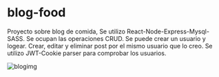 # blog-food
Proyecto sobre blog de comida, Se utilizo React-Node-Express-Mysql-SASS.
Se ocupan las operaciones CRUD. Se puede crear un usuario y logear. Crear, editar y eliminar post por el mismo usuario que lo creo. 
Se utilizo JWT-Cookie parser para comprobar los usuarios. 

![blogimg](https://user-images.githubusercontent.com/75914262/213867693-db987854-d1b5-4151-9136-5ae6e7c1e089.png)
